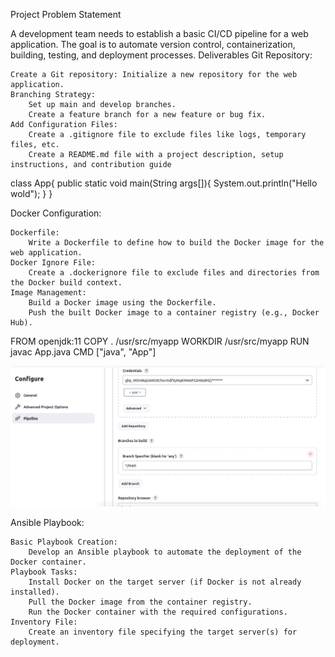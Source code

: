 Project Problem Statement

A development team needs to establish a basic CI/CD pipeline for a web application. The goal is to automate version control, containerization, building, testing, and deployment processes.
Deliverables
Git Repository:

    Create a Git repository: Initialize a new repository for the web application.
    Branching Strategy:
        Set up main and develop branches.
        Create a feature branch for a new feature or bug fix.
    Add Configuration Files:
        Create a .gitignore file to exclude files like logs, temporary files, etc.
        Create a README.md file with a project description, setup instructions, and contribution guide

class App{
    public static void main(String args[]){
        System.out.println("Hello wold");
    }
}

Docker Configuration:

    Dockerfile:
        Write a Dockerfile to define how to build the Docker image for the web application.
    Docker Ignore File:
        Create a .dockerignore file to exclude files and directories from the Docker build context.
    Image Management:
        Build a Docker image using the Dockerfile.
        Push the built Docker image to a container registry (e.g., Docker Hub).

 FROM openjdk:11
COPY . /usr/src/myapp
WORKDIR /usr/src/myapp
RUN javac App.java
CMD ["java", "App"]

![alt text](image.png)

Ansible Playbook:

    Basic Playbook Creation:
        Develop an Ansible playbook to automate the deployment of the Docker container.
    Playbook Tasks:
        Install Docker on the target server (if Docker is not already installed).
        Pull the Docker image from the container registry.
        Run the Docker container with the required configurations.
    Inventory File:
        Create an inventory file specifying the target server(s) for deployment.
